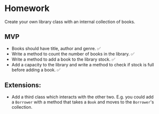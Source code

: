# Homework

Create your own library class with an internal collection of books.

## MVP
* Books should have title, author and genre. :white_check_mark:
* Write a method to count the number of books in the library. :white_check_mark:
* Write a method to add a book to the library stock. :white_check_mark:
* Add a capacity to the library and write a method to check if stock is full before adding a book.  :white_check_mark:

## Extensions:
* Add a third class which interacts with the other two. E.g. you could add a `Borrower` with a method that takes a `Book` and moves to the `Borrower`'s collection.